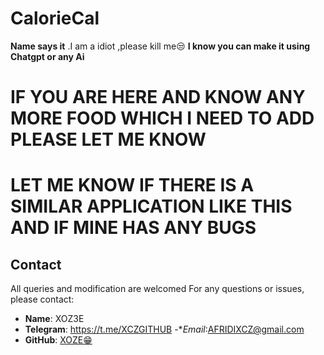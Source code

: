 # CalorieCal
**Name says it** .I am a idiot ,please kill me😒
**I know you can make it using Chatgpt or any Ai**
# IF YOU ARE HERE AND KNOW ANY MORE FOOD WHICH I NEED TO ADD PLEASE LET ME KNOW
# LET ME KNOW IF THERE IS A SIMILAR APPLICATION LIKE THIS AND IF MINE HAS ANY BUGS

## Contact
All queries and modification are welcomed 
For any questions or issues, please contact:
- **Name**: XOZ3E
- **Telegram**: https://t.me/XCZGITHUB
-**Email*:AFRIDIXCZ@gmail.com
- **GitHub**: [XOZE😁](https://github.com/XOZ3E)

